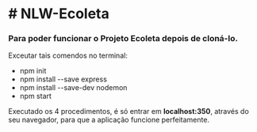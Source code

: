 <h1># NLW-Ecoleta</h1>
<h3>Para poder funcionar o Projeto Ecoleta depois de cloná-lo.</h3>

Exceutar tais comendos no terminal:
<ul>
<li>npm init</li>
<li>npm install --save express</li>
<li>npm install --save-dev nodemon</li>
<li>npm start</li>
</ul>  

Executado os 4 procedimentos, é só entrar em <strong>localhost:350</strong>, através do seu navegador, para que a aplicação funcione perfeitamente.
